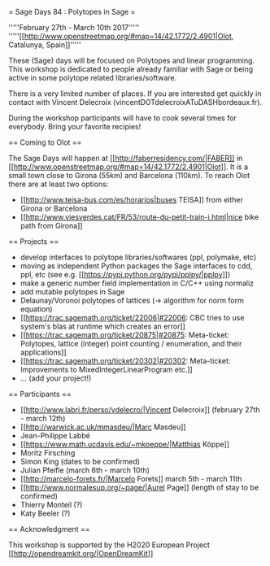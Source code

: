 = Sage Days 84 : Polytopes in Sage =

'''''February 27th - March 10th 2017'''''
'''''[[http://www.openstreetmap.org/#map=14/42.1772/2.4901|Olot, Catalunya, Spain]]'''''

These (Sage) days will be focused on Polytopes and linear programming. This workshop is dedicated to people already familiar with Sage or being active in some polytope related libraries/software.

There is a very limited number of places. If you are interested get quickly in contact with Vincent Delecroix (vincentDOTdelecroixATuDASHbordeaux.fr).

During the workshop participants will have to cook several times for everybody. Bring your favorite recipies!

== Coming to Olot ==

The Sage Days will happen at [[http://faberresidency.com/|FABER]] in [[http://www.openstreetmap.org/#map=14/42.1772/2.4901|Olot]]. It is a small town close to Girona (55km) and Barcelona (110km). To reach Olot there are at least two options:

 * [[http://www.teisa-bus.com/es/horarios|buses TEISA]] from either Girona or Barcelona
 * [[http://www.viesverdes.cat/FR/53/route-du-petit-train-i.html|nice bike path from Girona]]

== Projects ==

 * develop interfaces to polytope libraries/softwares (ppl, polymake, etc)
 * moving as independent Python packages the Sage interfaces to cdd, ppl, etc (see e.g. [[https://pypi.python.org/pypi/pplpy/|pplpy]])
 * make a generic number field implementation in C/C++ using normaliz
 * add mutable polytopes in Sage
 * Delaunay/Voronoi polytopes of lattices (-> algorithm for norm form equation)
 * [[https://trac.sagemath.org/ticket/22006|#22006: CBC tries to use system's blas at runtime which creates an error]]
 * [[https://trac.sagemath.org/ticket/20875|#20875: Meta-ticket: Polytopes, lattice (integer) point counting / enumeration, and their applications]]
 * [[https://trac.sagemath.org/ticket/20302|#20302: Meta-ticket: Improvements to MixedIntegerLinearProgram etc.]]
 * ... (add your project!)

== Participants ==

 * [[http://www.labri.fr/perso/vdelecro/|Vincent Delecroix]] (february 27th - march 12th)
 * [[http://warwick.ac.uk/mmasdeu/|Marc Masdeu]]
 * Jean-Philippe Labbé
 * [[https://www.math.ucdavis.edu/~mkoeppe/|Matthias Köppe]]
 * Moritz Firsching
 * Simon King (dates to be confirmed)
 * Julian Pfeifle (march 6th - march 10th)
 * [[http://marcelo-forets.fr/|Marcelo Forets]] march 5th - march 11th
 * [[http://www.normalesup.org/~page/|Aurel Page]] (length of stay to be confirmed)
 * Thierry Monteil (?)
 * Katy Beeler (?)

== Acknowledgment ==

This workshop is supported by the H2020 European Project [[http://opendreamkit.org/|OpenDreamKit]]
